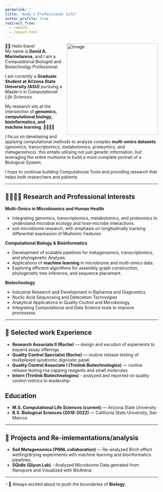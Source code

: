 ```yaml
---
permalink: /
title: "Andy's Professional Site"
author_profile: true
redirect_from: 
  - /about/
  - /about.html
---
```


<img width="300" height="300" alt="image" src="https://github.com/user-attachments/assets/2f243e9d-dc8c-4765-99ff-3b66a59876d0" style="float: right; margin-left: 15px;" />

👋🏼 Hello there!  
My name is **David A. Marinelarena**, and I am a Computational Biologist and Biotechnolgy Professional.  

I am currently a **Graduate Student at Arizona State University (ASU)** pursuing a Master’s in *Computational Life Sciences*.  
  

My research sits at the intersection of **genomics, computational biology, bioinformatics, and machine learning**.  🧬👨🏻‍💻

I focus on developing and applying computational methods to analyze complex **multi-omics datasets** (genomics, transcriptomics, metabolomics, proteomics, and metagenomics).
this entails utilising not just genetic information, but leveraging the entire multiome to build a more complete portrait of a Biological System.


I hope to continue building Computational Tools and providing research that helps both researchers and patients. 

---

## 🔬👨🏻‍🔬 Research and Professional Interests

**Multi-Omics in Microbiomics and Human Health**  
- Integrating genomics, transcriptomics, metabolomics, and proteomics to understand microbial ecology and host–microbe interactions.  
- soil microbiome research, with emphasis on longitudinally tracking differential expression of Muiliomic Features  

**Computational Biology & Bioinformatics**  
- Development of scalable pipelines for metagenomics, transcriptomics, and phylogenetic Analysis.  
- Applications of **machine learning** in microbiome and multi-omics data.  
- Exploring efficient algorithms for assembly graph construction, phylogenetic tree inference, and sequence placement.

**Biotechnology**  
- Industrial Research and Development in Bipharma and Diagnostics 
- Nuclic Acid Sequnceing and Detecetion Technolgies
- Analytical Applications in Quality Control and Microbiology
- Integrating Computational and Data Science tools to improve processess   
  
---

## 📂 Selected work Experience
  
- **Research Associate II (Roche)** — design and excution of experiemts to expand assay offerings
- **Quality Control Specialist (Roche)** — routine release testing of multiplexed syndromic dignostic panel
- **Quality Control Associate I (Trinlink Biotechnologies)** — routine release testing rna capping reagents and small molecules
- **Intern (Trinlink Biotechnologies)**  - analyzed and reported on quality control metrics to leadership

## Education
  
- **M.S. Computational Life Sciences (current)** — Arizona State University
- **B.S. Biological Sciences (2018-2022)** — Califionia State University, San Marcos
 
---

## 📂 Projects and Re-imlementations/analysis
  
- **Soil Metagenomics (PNNL collaboration)** — Re-analyzed Birch effect wetting/drying experiments with machine learning and bioinformatics pipelines.
- **SQidle (Qiyun Lab)**  - Analyzed Microbiome Data genrated from Nanopore and Visualized with BinArena 
 
---

✨🧬 Always excited about  to push the boundaries of **Biology**.
